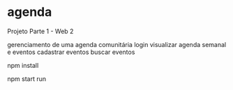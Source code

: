 # agenda
Projeto Parte 1 - Web 2

gerenciamento de uma agenda comunitária
login
visualizar agenda semanal e eventos
cadastrar eventos
buscar eventos

npm install

npm start run
